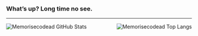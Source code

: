 ### What’s up? Long time no see.
---
<img align="left" alt ="Memorisecodead GitHub Stats" src = "https://github-readme-stats.vercel.app/api?username=memorisecodead&rank_icon=github&border_color=true&theme=dark)"/>

<img align ="right" alt ="Memorisecodead Top Langs" src = "https://github-readme-stats.vercel.app/api/top-langs/?username=memorisecodead&hide_progress=true&theme=dark&"/>

